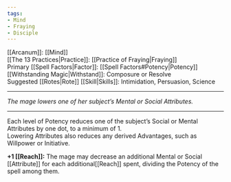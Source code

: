 ```yaml
---
tags:
- Mind
- Fraying
- Disciple
---
```


[[Arcanum]]: [[Mind]]\
[[The 13 Practices|Practice]]: [[Practice of Fraying|Fraying]]\
Primary [[Spell Factors|Factor]]: [[Spell Factors#Potency|Potency]]\
[[Withstanding Magic|Withstand]]: Composure or Resolve\
Suggested [[Rotes|Rote]] [[Skill|Skills]]: Intimidation, Persuasion, Science

---

_The mage lowers one of her subject’s Mental or Social Attributes._

---

Each level of Potency reduces one of the subject’s Social or Mental Attributes by one dot, to a minimum of 1.\
Lowering Attributes also reduces any derived Advantages, such as Willpower or Initiative.

**+1 [[Reach]]:** The mage may decrease an additional Mental or Social [[Attribute]] for each additional[[Reach]] spent, dividing the Potency of the spell among them.